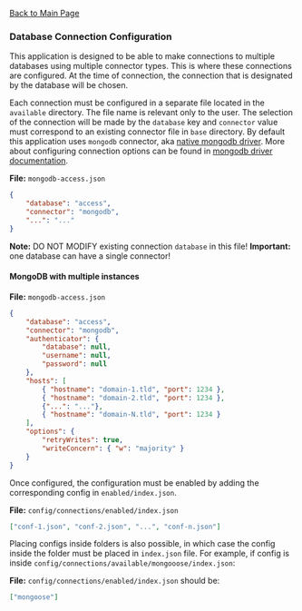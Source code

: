 [Back to Main Page](https://github.com/SorinGFS/webaccess#documentation)

### Database Connection Configuration

This application is designed to be able to make connections to multiple databases using multiple connector types. This is where these connections are configured. At the time of connection, the connection that is designated by the database will be chosen.

Each connection must be configured in a separate file located in the `available` directory. The file name is relevant only to the user. The selection of the connection will be made by the `database` key and `connector` value must correspond to an existing connector file in `base` directory. By default this application uses `mongodb` connector, aka [native mongodb driver](https://github.com/mongodb/node-mongodb-native). More about configuring connection options can be found in [mongodb driver documentation](https://docs.mongodb.com/drivers/node/current/).

**File:** `mongodb-access.json`

```json
{
    "database": "access",
    "connector": "mongodb",
    "...": "..."
}
```

**Note:** DO NOT MODIFY existing connection `database` in this file!
**Important:** one database can have a single connector!

#### MongoDB with multiple instances

**File:** `mongodb-access.json`

```json
{
    "database": "access",
    "connector": "mongodb",
    "authenticator": {
        "database": null,
        "username": null,
        "password": null
    },
    "hosts": [
        { "hostname": "domain-1.tld", "port": 1234 },
        { "hostname": "domain-2.tld", "port": 1234 },
        {"...": "..."},
        { "hostname": "domain-N.tld", "port": 1234 }
    ],
    "options": {
        "retryWrites": true,
        "writeConcern": { "w": "majority" }
    }
}
```

Once configured, the configuration must be enabled by adding the corresponding config in `enabled/index.json`.

**File:** `config/connections/enabled/index.json`

```json
["conf-1.json", "conf-2.json", "...", "conf-n.json"]
```

Placing configs inside folders is also possible, in which case the config inside the folder must be placed in `index.json` file. For example, if config is inside `config/connections/available/mongooose/index.json`:

**File:** `config/connections/enabled/index.json` should be:

```json
["mongoose"]
```
